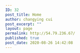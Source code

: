 ```yaml
---
ID: 32
post_title: Home
author: changying cui
post_excerpt: ""
layout: page
permalink: http://54.79.236.67/
published: true
post_date: 2020-08-26 14:42:08
---
```

<!-- wp:themify-builder/canvas /-->

<!-- wp:paragraph -->
<p></p>
<!-- /wp:paragraph -->